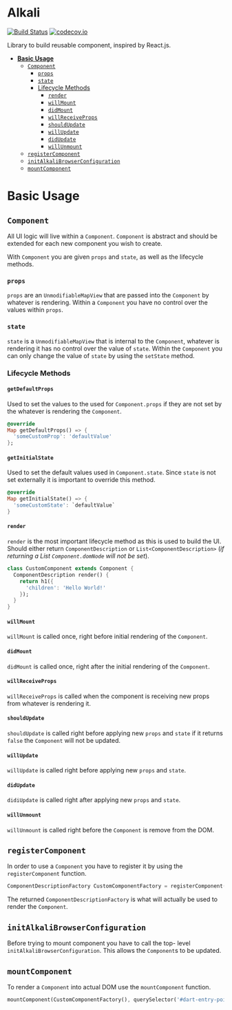# Alkali
[![Build Status](https://travis-ci.org/JaceHensley/alkali.svg?branch=master)](https://travis-ci.org/JaceHensley/alkali)
[![codecov.io](http://codecov.io/github/JaceHensley/alkali/coverage.svg?branch=master)](http://codecov.io/github/JaceHensley/alkali?branch=master)

Library to build reusable component, inspired by React.js.

- [__Basic Usage__](#basic-usage)
  - [`Component`](#component)
    - [`props`](#props)
    - [`state`](#state)
    - [Lifecycle Methods](#lifecyle-methods)
      - [`render`](#render)
      - [`willMount`](#willMount)
      - [`didMount`](#didMount)
      - [`willReceiveProps`](#willReceiveProps)
      - [`shouldUpdate`](#shouldUpdate)
      - [`willUpdate`](#willUpdate)
      - [`didUpdate`](#didUpdate)
      - [`willUnmount`](#willUnmount)
  - [`registerComponent`](#registerComponent)
  - [`initAlkaliBrowserConfiguration`](#initAlkaliBrowserConfiguration)
  - [`mountComponent`](#mountComponent)

# Basic Usage

## `Component`
All UI logic will live within a `Component`. `Component` is abstract and should be extended for each new component you wish to create.

With `Component` you are given `props` and `state`, as well as the lifecycle methods.

### `props`
`props` are an `UnmodifiableMapView` that are passed into the `Component` by whatever is rendering. Within a `Component` you have no control over the values within `props`.

### `state`
`state` is a `UnmodifiableMapView` that is internal to the `Component`, whatever is rendering it has no control over the value of `state`. Within the `Component` you can only change the value of `state` by using the `setState` method.

### Lifecycle Methods

#### `getDefaultProps`
Used to set the values to the used for `Component.props` if they are not set by the whatever is rendering the `Component`.

```dart
@override
Map getDefaultProps() => {
  'someCustomProp': 'defaultValue'
};
```

#### `getInitialState`
Used to set the default values used in `Component.state`. Since `state` is not set externally it is important to override this method.

```dart
@override
Map getInitialState() => {
  'someCustomState': `defaultValue`
}
```

#### `render`
`render` is the most important lifecycle method as this is used to build the UI. Should either return `ComponentDescription` or `List<ComponentDescription>` (_if returning a List `Component.domNode` will not be set_).

```dart
class CustomComponent extends Component {
  ComponentDescription render() {
    return h1({
      'children': 'Hello World!'
    });
  }
}
```

#### `willMount`
`willMount` is called once, right before initial rendering of the `Component`.

#### `didMount`
`didMount` is called once, right after the initial rendering of the `Component`.

#### `willReceiveProps`
`willReceiveProps` is called when the component is receiving new props from whatever is rendering it.

#### `shouldUpdate`
`shouldUpdate` is called right before applying new `props` and `state` if it returns `false` the `Component` will not be updated.

#### `willUpdate`
`willUpdate` is called right before applying new `props` and `state`.

#### `didUpdate`
`didiUpdate` is called right after applying new `props` and `state`.

#### `willUnmount`
`willUnmount` is called right before the `Component` is remove from the DOM.

## `registerComponent`
In order to use a `Component` you have to register it by using the `registerComponent` function.

```dart
ComponentDescriptionFactory CustomComponentFactory = registerComponent(([Map props]) => new CustomComponent(props));
```

The returned `ComponentDescriptionFactory` is what will actually be used to render the `Component`.

## `initAlkaliBrowserConfiguration`
Before trying to mount component you have to call the top- level `initAlkaliBrowserConfiguration`. This allows the `Component`s to be updated.

## `mountComponent`
To render a `Component` into actual DOM use the `mountComponent` function.

```dart
mountComponent(CustomComponentFactory(), querySelector('#dart-entry-point'));
```
